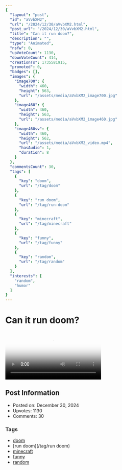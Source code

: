 ```yaml
---
{
  "layout": "post",
  "id": "aVvbXM2",
  "url": "/2024/12/30/aVvbXM2.html",
  "post_url": "/2024/12/30/aVvbXM2.html",
  "title": "Can it run doom?",
  "description": "",
  "type": "Animated",
  "nsfw": 0,
  "upVoteCount": 1130,
  "downVoteCount": 414,
  "creationTs": 1735581915,
  "promoted": 0,
  "badges": [],
  "images": {
    "image700": {
      "width": 460,
      "height": 563,
      "url": "/assets/media/aVvbXM2_image700.jpg"
    },
    "image460": {
      "width": 460,
      "height": 563,
      "url": "/assets/media/aVvbXM2_image460.jpg"
    },
    "image460sv": {
      "width": 460,
      "height": 562,
      "url": "/assets/media/aVvbXM2_video.mp4",
      "hasAudio": 1,
      "duration": 8
    }
  },
  "commentsCount": 30,
  "tags": [
    {
      "key": "doom",
      "url": "/tag/doom"
    },
    {
      "key": "run doom",
      "url": "/tag/run-doom"
    },
    {
      "key": "minecraft",
      "url": "/tag/minecraft"
    },
    {
      "key": "funny",
      "url": "/tag/funny"
    },
    {
      "key": "random",
      "url": "/tag/random"
    }
  ],
  "interests": [
    "random",
    "humor"
  ]
}
---
```


# Can it run doom?

<video controls playsinline loop poster="/assets/media/aVvbXM2_image460.jpg">
  <source src="/assets/media/aVvbXM2_video.mp4" type="video/mp4">
  Your browser does not support the video tag.
</video>

## Post Information

- Posted on: December 30, 2024
- Upvotes: 1130
- Comments: 30

### Tags

- [doom](/tag/doom)
- [run doom](/tag/run doom)
- [minecraft](/tag/minecraft)
- [funny](/tag/funny)
- [random](/tag/random)
